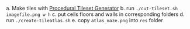 a. Make tiles with [Procedural Tileset Generator](https://donitz.itch.io/procedural-tileset-generator)
b. run `./cut-tileset.sh imagefile.png w h`
c. put ceils floors and walls in corresponding folders
d. run `./create-tileatlas.sh`
e. copy `atlas_maze.png` into `res` folder
